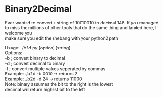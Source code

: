 # Binary2Decimal
Ever wanted to convert a string of 10010010 to decimal 146. If you managed to miss the millions of other tools that do the same thing and landed here, I welcome you <br>
make sure you edit the shebang with your python2 path<br>

Usage: ./b2d.py [option] [string] <br>
Options:<br>
  -b ; convert binary to decimal<br>
  -d ; convert decimal to binary<br>
  -l ; convert multiple values seperated by commas<br>
Example: ./b2d -b 0010 -> returns 2<br>
Example: ./b2d -d 24 -> returns 11000<br>
Note: binary assumes the bit to the right is the lowest<br>
decimal will return highest bit to the left<br>
